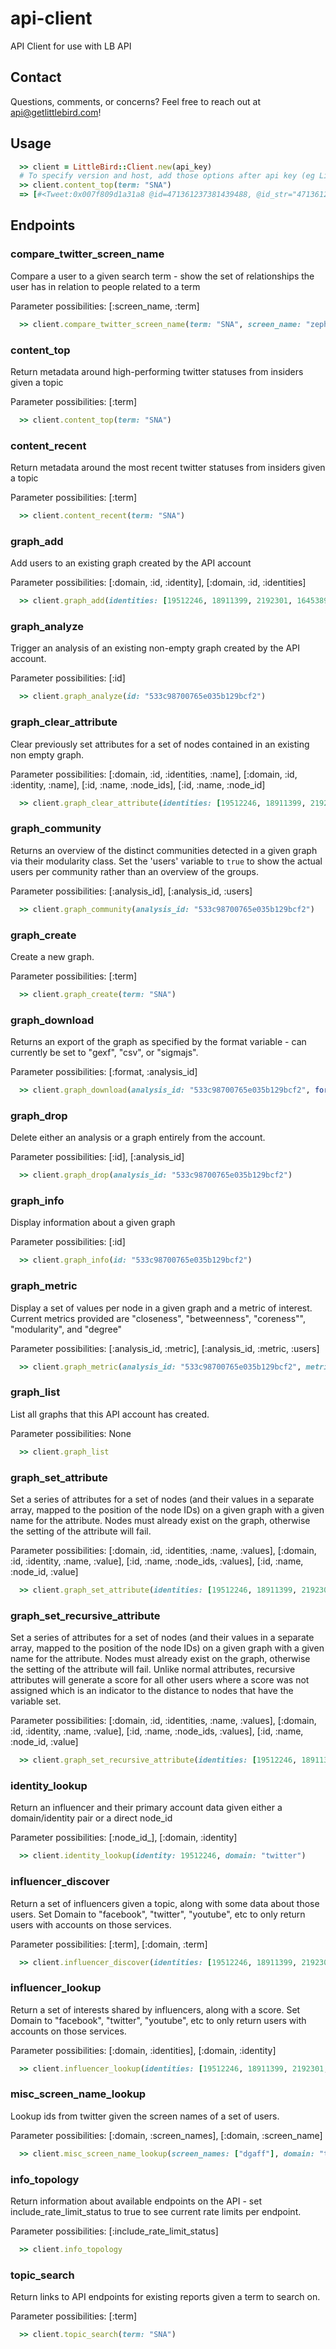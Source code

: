api-client
==========
API Client for use with LB API

Contact
---------------------

Questions, comments, or concerns? Feel free to reach out at api@getlittlebird.com!


Usage
---------------------


```ruby
  >> client = LittleBird::Client.new(api_key)
  # To specify version and host, add those options after api key (eg LittleBird::Client.new(api_key, 1, "localhost"))
  >> client.content_top(term: "SNA")
  => [#<Tweet:0x007f809d1a31a8 @id=471361237381439488, @id_str="471361237381439488", @favorite_count=12, @retweet_count=27, @screen_name="TechCrunch", @user_id=816653, @user_id_str="816653", @urls=["http://bit.ly/SLQYr9"], @created_at=2014-05-27 11:44:11 -0700, @client=#<LittleBird::Client:0x007f809e16ccb0 @api_key="533c98700765e035b129bcf2", @version=:v1, @base_url="api.getlittlebird.com">>]
```
## Endpoints

### compare_twitter_screen_name
Compare a user to a given search term - show the set of relationships the user has in relation to people related to a term

Parameter possibilities:
  [:screen_name, :term]

```ruby
  >> client.compare_twitter_screen_name(term: "SNA", screen_name: "zephoria")
```

### content_top
Return metadata around high-performing twitter statuses from insiders given a topic

Parameter possibilities:
  [:term]

```ruby
  >> client.content_top(term: "SNA")
```

### content_recent
Return metadata around the most recent twitter statuses from insiders given a topic

Parameter possibilities:
  [:term]

```ruby
  >> client.content_recent(term: "SNA")
```

### graph_add
Add users to an existing graph created by the API account

Parameter possibilities:
  [:domain, :id, :identity],
  [:domain, :id, :identities]

```ruby
  >> client.graph_add(identities: [19512246, 18911399, 2192301, 16453892, 1002913782], domain: "twitter", id: "533c98700765e035b129bcf2")
```

### graph_analyze
Trigger an analysis of an existing non-empty graph created by the API account.

Parameter possibilities:
  [:id]

```ruby
  >> client.graph_analyze(id: "533c98700765e035b129bcf2")
```

### graph_clear_attribute
Clear previously set attributes for a set of nodes contained in an existing non empty graph.

Parameter possibilities:
  [:domain, :id, :identities, :name], 
  [:domain, :id, :identity, :name], 
  [:id, :name, :node_ids], 
  [:id, :name, :node_id]

```ruby
  >> client.graph_clear_attribute(identities: [19512246, 18911399, 2192301, 16453892, 1002913782], domain: "twitter", id: "533c98700765e035b129bcf2", name: "test")
```

### graph_community
Returns an overview of the distinct communities detected in a given graph via their modularity class. Set the 'users' variable to ```true``` to show the actual users per community rather than an overview of the groups.

Parameter possibilities:
  [:analysis_id],
  [:analysis_id, :users]

```ruby
  >> client.graph_community(analysis_id: "533c98700765e035b129bcf2")
```

### graph_create
Create a new graph.

Parameter possibilities:
  [:term]

```ruby
  >> client.graph_create(term: "SNA")
```

### graph_download
Returns an export of the graph as specified by the format variable - can currently be set to "gexf", "csv", or "sigmajs".

Parameter possibilities:
  [:format, :analysis_id]

```ruby
  >> client.graph_download(analysis_id: "533c98700765e035b129bcf2", format: "gexf")
```

### graph_drop
Delete either an analysis or a graph entirely from the account.

Parameter possibilities:
  [:id],
  [:analysis_id]

```ruby
  >> client.graph_drop(analysis_id: "533c98700765e035b129bcf2")
```

### graph_info
Display information about a given graph

Parameter possibilities:
  [:id]

```ruby
  >> client.graph_info(id: "533c98700765e035b129bcf2")
```

### graph_metric
Display a set of values per node in a given graph and a metric of interest. Current metrics provided are "closeness", "betweenness", "coreness"", "modularity", and "degree"

Parameter possibilities:
  [:analysis_id, :metric],
  [:analysis_id, :metric, :users]

```ruby
  >> client.graph_metric(analysis_id: "533c98700765e035b129bcf2", metric: "betweenness")
```

### graph_list
List all graphs that this API account has created.

Parameter possibilities:
  None

```ruby
  >> client.graph_list
```

### graph_set_attribute
Set a series of attributes for a set of nodes (and their values in a separate array, mapped to the position of the node IDs) on a given graph with a given name for the attribute. Nodes must already exist on the graph, otherwise the setting of the attribute will fail.

Parameter possibilities:
  [:domain, :id, :identities, :name, :values], 
  [:domain, :id, :identity, :name, :value], 
  [:id, :name, :node_ids, :values], 
  [:id, :name, :node_id, :value]

```ruby
  >> client.graph_set_attribute(identities: [19512246, 18911399, 2192301, 16453892, 1002913782], domain: "twitter", id: "533c98700765e035b129bcf2", name: "test", values: [1,2,3,4,5])
```

### graph_set_recursive_attribute
Set a series of attributes for a set of nodes (and their values in a separate array, mapped to the position of the node IDs) on a given graph with a given name for the attribute. Nodes must already exist on the graph, otherwise the setting of the attribute will fail. Unlike normal attributes, recursive attributes will generate a score for all other users where a score was not assigned which is an indicator to the distance to nodes that have the variable set.

Parameter possibilities:
  [:domain, :id, :identities, :name, :values], 
  [:domain, :id, :identity, :name, :value], 
  [:id, :name, :node_ids, :values], 
  [:id, :name, :node_id, :value]

```ruby
  >> client.graph_set_recursive_attribute(identities: [19512246, 18911399, 2192301, 16453892, 1002913782], domain: "twitter", id: "533c98700765e035b129bcf2", name: "test", values: [1,1,1,1,1])
```

### identity_lookup
Return an influencer and their primary account data given either a domain/identity pair or a direct node_id

Parameter possibilities:
  [:node_id_],
  [:domain, :identity]

```ruby
  >> client.identity_lookup(identity: 19512246, domain: "twitter")
```

### influencer_discover
Return a set of influencers given a topic, along with some data about those users. Set Domain to "facebook", "twitter", "youtube", etc to only return users with accounts on those services.

Parameter possibilities:
  [:term],
  [:domain, :term]

```ruby
  >> client.influencer_discover(identities: [19512246, 18911399, 2192301, 16453892, 1002913782], domain: "twitter", id: "533c98700765e035b129bcf2", name: "test", values: [1,1,1,1,1])
```

### influencer_lookup
Return a set of interests shared by influencers, along with a score. Set Domain to "facebook", "twitter", "youtube", etc to only return users with accounts on those services.

Parameter possibilities:
  [:domain, :identities],
  [:domain, :identity]

```ruby
  >> client.influencer_lookup(identities: [19512246, 18911399, 2192301, 16453892, 1002913782], domain: "twitter", id: "533c98700765e035b129bcf2", name: "test", values: [1,1,1,1,1])
```

### misc_screen_name_lookup
Lookup ids from twitter given the screen names of a set of users.

Parameter possibilities:
  [:domain, :screen_names],
  [:domain, :screen_name]

```ruby
  >> client.misc_screen_name_lookup(screen_names: ["dgaff"], domain: "twitter")
```

### info_topology
Return information about available endpoints on the API - set include_rate_limit_status to true to see current rate limits per endpoint.

Parameter possibilities:
  [:include_rate_limit_status]

```ruby
  >> client.info_topology
```

### topic_search
Return links to API endpoints for existing reports given a term to search on.

Parameter possibilities:
  [:term]

```ruby
  >> client.topic_search(term: "SNA")
```

